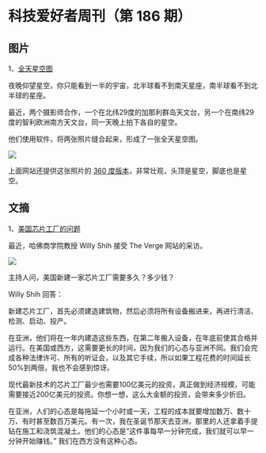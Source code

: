 # 科技爱好者周刊（第 186 期）

## 图片

1、[全天星空图](https://www.eso.org/public/images/potw2137a/)

夜晚仰望星空，你只能看到一半的宇宙，北半球看不到南天星座，南半球看不到北半球的星座。

最近，两个摄影师合作，一个在北纬29度的加那利群岛天文台，另一个在南纬29度的智利欧洲南方天文台，同一天晚上拍下各自的星空。

他们使用软件，将两张照片缝合起来，形成了一张全天星空图。

![](https://cdn.beekka.com/blogimg/asset/202109/bg2021091610.jpg)

上面网站还提供这张照片的 [360 度版本](https://www.eso.org/public/images/potw2137b/)，非常壮观，头顶是星空，脚底也是星空。

## 文摘

1、[美国芯片工厂的问题](https://www.theverge.com/2021/8/31/22648372/willy-shih-chip-shortage-tsmc-samsung-ps5-decoder-interview)

最近，哈佛商学院教授 Willy Shih 接受 The Verge 网站的采访。

![](https://cdn.beekka.com/blogimg/asset/202109/bg2021090813.jpg)

主持人问，美国新建一家芯片工厂需要多久？多少钱？

Willy Shih 回答：

新建芯片工厂，首先必须建造建筑物，然后必须将所有设备搬进来，再进行清洁、检测、启动、投产。

在亚洲，他们将在一年内建造这些东西，在第二年搬入设备，在年底前使其合格并运行。在美国或西方，这需要更长的时间，因为我们的心态与亚洲不同。我们会完成各种法律许可、所有的听证会，以及其它手续，所以如果工程花费的时间延长50%到两倍，我也不会感到惊讶。

现代最新技术的芯片工厂最少也需要100亿美元的投资，真正做到经济规模，可能需要接近200亿美元的投资。你想一想，这么大金额的投资，会带来多少折旧。

在亚洲，人们的心态是每拖延一个小时或一天，工程的成本就要增加数万、数十万、有时甚至数百万美元。有一次，我在圣诞节那天去亚洲，那里的人还拿着手提钻在施工和浇筑混凝土。他们的心态是“这件事每早一分钟完成，我们就可以早一分钟开始赚钱。” 我们在西方没有这种心态。

